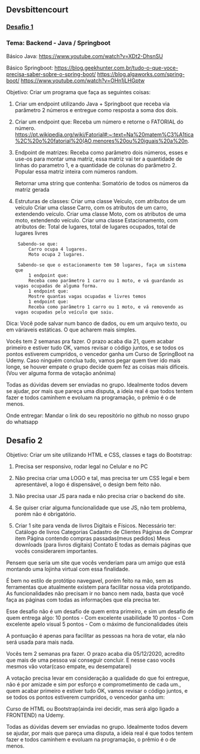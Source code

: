## Devsbittencourt

### [Desafio 1](https://github.com/gusbdev/devsbittencourt/tree/master/desafio1)

### Tema: Backend - Java / Springboot

Básico Java:
	https://www.youtube.com/watch?v=XDt2-DhsnSU

Básico Springboot:
	https://blog.geekhunter.com.br/tudo-o-que-voce-precisa-saber-sobre-o-spring-boot/
	https://blog.algaworks.com/spring-boot/
	https://www.youtube.com/watch?v=OHn1jLHGptw


Objetivo:
Criar um programa que faça as seguintes coisas:

1) Criar um endpoint utilizando Java + Springboot que receba via parâmetro 2 números e entregue como resposta a soma dos dois.
2) Criar um endpoint que:
	Receba um número e retorne o FATORIAL do número. https://pt.wikipedia.org/wiki/Fatorial#:~:text=Na%20matem%C3%A1tica%2C%20o%20fatorial%20(AO,menores%20ou%20iguais%20a%20n.
3) Endpoint de matrizes:
	Receba como parâmetro dois números, esses e use-os para montar uma matriz, essa matriz vai ter a quantidade de linhas do parametro 1, e a quantidade de colunas do parâmetro 2.
		Popular essa matriz inteira com números random.

	Retornar uma string que contenha:
		Somatório de todos os números da matriz gerada

4) Estruturas de classes:
	Criar uma classe Veículo, com atributos de um veículo
	Criar uma classe Carro, com os atributos de um carro, extendendo veículo.
	Criar uma classe Moto, com os atributos de uma moto, extendendo veículo.
	Criar uma classe Estacionamento, com atributos de: 
		Total de lugares, total de lugares ocupados, total de lugares livres

		Sabendo-se que:
			Carro ocupa 4 lugares.
			Moto ocupa 2 lugares.

		Sabendo-se que o estacionamento tem 50 lugares, faça um sistema que
			1 endpoint que:
			Receba como parâmetro 1 carro ou 1 moto, e vá guardando as vagas ocupadas de alguma forma.
			1 endpoint que:
			Mostre quantas vagas ocupadas e livres temos
			1 endpoint que:
			Receba como parâmetro 1 carro ou 1 moto, e vá removendo as vagas ocupadas pelo veículo que saiu.

Dica:
Você pode salvar num banco de dados, ou em um arquivo texto, ou em váriaveis estáticas. O que acharem mais simples.


Vocês tem 2 semanas pra fazer. O prazo acaba dia 21, quem acabar primeiro e estiver tudo OK, vamos revisar o código juntos, e se todos os pontos estiverem cumpridos, o vencedor ganha um Curso de SpringBoot na Udemy.
Caso ninguém conclua tudo, vamos pegar quem tiver ido mais longe, se houver empate o grupo decide quem fez as coisas mais dificeis. (Vou ver alguma forma de votação anônima)

Todas as dúvidas devem ser enviadas no grupo.
Idealmente todos devem se ajudar, por mais que pareça uma disputa, a ideia real é que todos tentem fazer e todos caminhem e evoluam na programação, o prêmio é o de menos.





Onde entregar:
Mandar o link do seu repositório no github no nosso grupo do whatsapp

## Desafio 2

Objetivo:
Criar um site utilizando HTML e CSS, classes e tags do Bootstrap:


1) Precisa ser responsivo, rodar legal no Celular e no PC
2) Não precisa criar uma LOGO e tal, mas precisa ter um CSS legal e bem apresentável, a logo é dispensável, o design bem feito não.
3) Não precisa usar JS para nada e não precisa criar o backend do site.
4) Se quiser criar alguma funcionalidade que use JS, não tem problema, porém não é obrigatório.

5) Criar 1 site para venda de livros Digitais e Físicos.
	Necessário ter:
	Catálogo de livros
	Categorias
	Cadastro de Clientes
	Páginas de Comprar item
	Página contendo compras passadas(meus pedidos)
	Meus downloads (para livros digitais)
	Contato
	E todas as demais páginas que vocês considerarem importantes.

Pensem que seria um site que vocês venderiam para um amigo que está montando uma lojinha virtual com essa finalidade.


É bem no estilo de protótipo navegavel, porém feito na mão, sem as ferramentas que atualmente existem para facilitar nossa vida prototipando. 
As funcionalidades não precisam ir no banco nem nada, basta que você faça as páginas com todas as informações que ela precisa ter.



Esse desafio não é um desafio de quem entra primeiro, e sim um desafio de quem entrega algo:
10 pontos - Com excelente usabilidade
10 pontos - Com excelente apelo visual
5  pontos - Com o máximo de funcionalidades úteis

A pontuação é apenas para facilitar as pessoas na hora de votar, ela não será usada para mais nada.


Vocês tem 2 semanas pra fazer. O prazo acaba dia 05/12/2020, acredito que mais de uma pessoa vai conseguir concluir. E nesse caso vocês mesmos vão votar(caso empate, eu desempatarei)

A votação precisa levar em consideração a qualidade do que foi entregue, não é por amizade e sim por esforço e comprometimento de cada um., quem acabar primeiro e estiver tudo OK, vamos revisar o código juntos, e se todos os pontos estiverem cumpridos, o vencedor ganha um:

Curso de HTML ou Bootstrap(ainda irei decidir, mas será algo ligado a FRONTEND) na Udemy.



Todas as dúvidas devem ser enviadas no grupo.
Idealmente todos devem se ajudar, por mais que pareça uma disputa, a ideia real é que todos tentem fazer e todos caminhem e evoluam na programação, o prêmio é o de menos.

